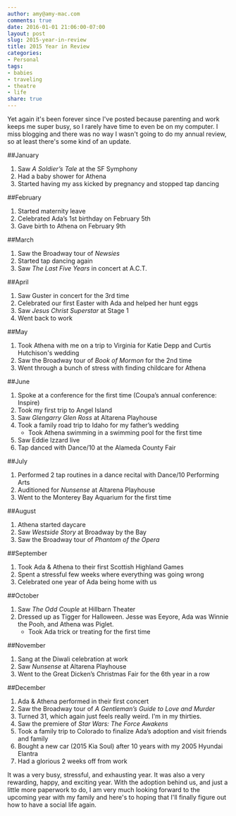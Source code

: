 ```yaml
---
author: amy@amy-mac.com
comments: true
date: 2016-01-01 21:06:00-07:00
layout: post
slug: 2015-year-in-review
title: 2015 Year in Review
categories:
- Personal
tags:
- babies
- traveling
- theatre
- life
share: true
---
```


Yet again it's been forever since I've posted because parenting and work keeps me super busy, so I rarely have time to even be on my computer. I miss blogging and there was no way I wasn't going to do my annual review, so at least there's some kind of an update.

##January
1. Saw *A Soldier’s Tale* at the SF Symphony
2. Had a baby shower for Athena
3. Started having my ass kicked by pregnancy and stopped tap dancing

##February
1. Started maternity leave
2. Celebrated Ada’s 1st birthday on February 5th
3. Gave birth to Athena on February 9th

##March
1. Saw the Broadway tour of *Newsies*
2. Started tap dancing again
3. Saw *The Last Five Years* in concert at A.C.T.

##April
1. Saw Guster in concert for the 3rd time
2. Celebrated our first Easter with Ada and helped her hunt eggs
3. Saw *Jesus Christ Superstar* at Stage 1
4. Went back to work

##May
1. Took Athena with me on a trip to Virginia for Katie Depp and Curtis Hutchison's wedding
2. Saw the Broadway tour of *Book of Mormon* for the 2nd time
3. Went through a bunch of stress with finding childcare for Athena

##June
1. Spoke at a conference for the first time (Coupa’s annual conference: Inspire)
2. Took my first trip to Angel Island
3. Saw *Glengarry Glen Ross* at Altarena Playhouse
4. Took a family road trip to Idaho for my father’s wedding
    - Took Athena swimming in a swimming pool for the first time
5. Saw Eddie Izzard live
6. Tap danced with Dance/10 at the Alameda County Fair

##July
1. Performed 2 tap routines in a dance recital with Dance/10 Performing Arts
2. Auditioned for *Nunsense* at Altarena Playhouse
3. Went to the Monterey Bay Aquarium for the first time

##August
1. Athena started daycare
2. Saw *Westside Story* at Broadway by the Bay
3. Saw the Broadway tour of *Phantom of the Opera*

##September
1. Took Ada & Athena to their first Scottish Highland Games
2. Spent a stressful few weeks where everything was going wrong
3. Celebrated one year of Ada being home with us

##October
1. Saw *The Odd Couple* at Hillbarn Theater
2. Dressed up as Tigger for Halloween. Jesse was Eeyore, Ada was Winnie the Pooh, and Athena was Piglet.
    - Took Ada trick or treating for the first time

##November
1. Sang at the Diwali celebration at work
2. Saw *Nunsense* at Altarena Playhouse
3. Went to the Great Dicken’s Christmas Fair for the 6th year in a row

##December
1. Ada & Athena performed in their first concert
2. Saw the Broadway tour of *A Gentleman’s Guide to Love and Murder*
3. Turned 31, which again just feels really weird. I'm in my thirties.
4. Saw the premiere of *Star Wars: The Force Awakens*
5. Took a family trip to Colorado to finalize Ada’s adoption and visit friends and family
6. Bought a new car (2015 Kia Soul) after 10 years with my 2005 Hyundai Elantra
7. Had a glorious 2 weeks off from work

It was a very busy, stressful, and exhausting year. It was also a very rewarding, happy, and exciting year. With the adoption behind us, and just a little more paperwork to do, I am very much looking forward to the upcoming year with my family and here's to hoping that I'll finally figure out how to have a social life again.
